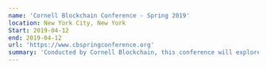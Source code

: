 ```yaml
---
name: 'Cornell Blockchain Conference - Spring 2019'
location: New York City, New York
Start: 2019-04-12
end: 2019-04-12
url: 'https://www.cbspringconference.org'
summary: 'Conducted by Cornell Blockchain, this conference will explore four different topics on blockchains. Platforms, blockchain regulation, security tokens, and growth & adaption will be discussed and explored.'
---
```

